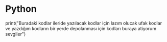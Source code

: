 # Python
print("Buradaki kodlar ileride yazılacak kodlar için lazım olucak ufak kodlar ve yazdığım kodların bir yerde depolanması için kodları buraya atiyorum sevgiler")
